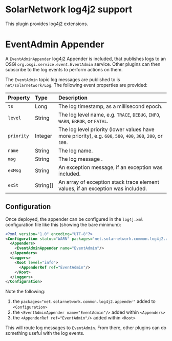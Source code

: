 # SolarNetwork log4j2 support

This plugin provides log4j2 extensions.

# EventAdmin Appender

A `EventAdminAppender` log4j2 Appender is included, that publishes logs to an OSGi
`org.osgi.service.event.EventAdmin` service. Other plugins can then subscribe to the log events to
perform actions on them.

The `EventAdmin` topic log messages are published to is `net/solarnetwork/Log`. The following event
properties are provided:

| Property | Type | Description |
|:---------|:-----|:------------|
| `ts`       | Long     | The log timestamp, as a millisecond epoch. |
| `level`    | String   | The log level name, e.g. `TRACE`, `DEBUG`, `INFO`, `WARN`, `ERROR`, or `FATAL`. |
| `priority` | Integer  | The log level priority (lower values have more priority), e.g. `600`, `500`, `400`, `300`, `200`, or `100`. |
| `name`     | String   | The log name. |
| `msg`      | String   | The log message . |
| `exMsg`    | String   | An exception message, if an exception was included. |
| `exSt`     | String[] | An array of exception stack trace element values, if an exception was included. |

## Configuration

Once deployed, the appender can be configured in the `log4j.xml` configuration file like this
(showing the bare minimum):

```xml
<?xml version="1.0" encoding="UTF-8"?>
<Configuration status="WARN" packages="net.solarnetwork.common.log4j2.appender">
  <Appenders>
    <EventAdminAppender name="EventAdmin"/>
  </Appenders>
  <Loggers>
    <Root level="info">
      <AppenderRef ref="EventAdmin"/>
    </Root>
  </Loggers>
</Configuration>
```

Note the following:

 1. the `packages="net.solarnetwork.common.log4j2.appender"` added to `<Configuration>`
 2. the `<EventAdminAppender name="EventAdmin"/>` added within `<Appenders>`
 3. the `<AppenderRef ref="EventAdmin"/>` added within `<Root>`
 
This will route log messages to `EventAdmin`. From there, other plugins can do something useful with
the log events.
